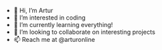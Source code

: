 - 👋 Hi, I’m Artur
- 👀 I’m interested in coding
- 🌱 I’m currently learning everything!
- 💞️ I’m looking to collaborate on interesting projects
- 📫 Reach me at @arturonline

<!---
arturonline/arturonline is a ✨ special ✨ repository because its `README.md` (this file) appears on your GitHub profile.
You can click the Preview link to take a look at your changes.
--->
